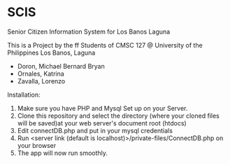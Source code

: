 SCIS
====

Senior Citizen Information System for Los Banos Laguna

This is a Project by the ff Students of CMSC 127 @ University of the Philippines Los Banos, Laguna
- Doron, Michael Bernard Bryan 
- Ornales, Katrina
- Zavalla, Lorenzo

Installation:

1. Make sure you have PHP and Mysql Set up on your Server.
2. Clone this repository and select the directory (where your cloned files will be saved)at your web server's document root (htdocs)
3. Edit connectDB.php and put in your mysql credentials
4. Run <server link (default is localhost)>/private-files/ConnectDB.php on your browser
5. The app will now run smoothly.

